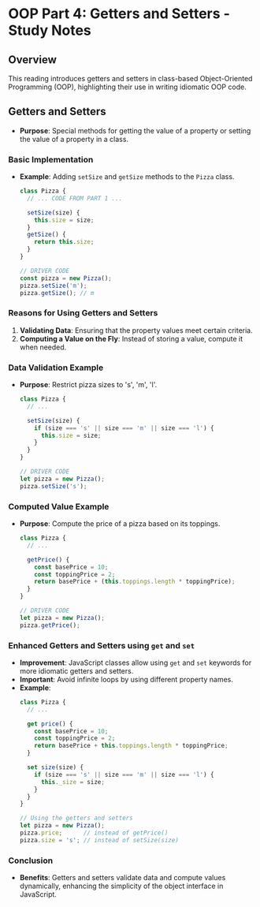# OOP Part 4: Getters and Setters - Study Notes

## Overview

This reading introduces getters and setters in class-based Object-Oriented Programming (OOP), highlighting their use in writing idiomatic OOP code.

## Getters and Setters
- **Purpose**: Special methods for getting the value of a property or setting the value of a property in a class.

### Basic Implementation
- **Example**: Adding `setSize` and `getSize` methods to the `Pizza` class.
    ```javascript
    class Pizza {
      // ... CODE FROM PART 1 ...

      setSize(size) {
        this.size = size;
      }
      getSize() {
        return this.size;
      }
    }

    // DRIVER CODE
    const pizza = new Pizza();
    pizza.setSize('m');
    pizza.getSize(); // m
    ```

### Reasons for Using Getters and Setters
1. **Validating Data**: Ensuring that the property values meet certain criteria.
2. **Computing a Value on the Fly**: Instead of storing a value, compute it when needed.

### Data Validation Example
- **Purpose**: Restrict pizza sizes to 's', 'm', 'l'.
    ```javascript
    class Pizza {
      // ...

      setSize(size) {
        if (size === 's' || size === 'm' || size === 'l') {
          this.size = size;
        }
      }
    }

    // DRIVER CODE
    let pizza = new Pizza();
    pizza.setSize('s');
    ```

### Computed Value Example
- **Purpose**: Compute the price of a pizza based on its toppings.
    ```javascript
    class Pizza {
      // ...

      getPrice() {
        const basePrice = 10;
        const toppingPrice = 2;
        return basePrice + (this.toppings.length * toppingPrice);
      }
    }

    // DRIVER CODE
    let pizza = new Pizza();
    pizza.getPrice();
    ```

### Enhanced Getters and Setters using `get` and `set`
- **Improvement**: JavaScript classes allow using `get` and `set` keywords for more idiomatic getters and setters.
- **Important**: Avoid infinite loops by using different property names.
- **Example**:
    ```javascript
    class Pizza {
      // ...

      get price() {
        const basePrice = 10;
        const toppingPrice = 2;
        return basePrice + this.toppings.length * toppingPrice;
      }

      set size(size) {
        if (size === 's' || size === 'm' || size === 'l') {
          this._size = size;
        }
      }
    }

    // Using the getters and setters
    let pizza = new Pizza();
    pizza.price;      // instead of getPrice()
    pizza.size = 's'; // instead of setSize(size)
    ```

### Conclusion
- **Benefits**: Getters and setters validate data and compute values dynamically, enhancing the simplicity of the object interface in JavaScript.
